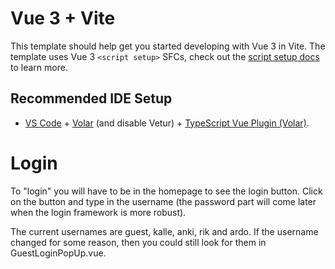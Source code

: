 # Vue 3 + Vite

This template should help get you started developing with Vue 3 in Vite. The template uses Vue 3 `<script setup>` SFCs, check out the [script setup docs](https://v3.vuejs.org/api/sfc-script-setup.html#sfc-script-setup) to learn more.

## Recommended IDE Setup

- [VS Code](https://code.visualstudio.com/) + [Volar](https://marketplace.visualstudio.com/items?itemName=Vue.volar) (and disable Vetur) + [TypeScript Vue Plugin (Volar)](https://marketplace.visualstudio.com/items?itemName=Vue.vscode-typescript-vue-plugin).

# Login

To "login" you will have to be in the homepage to see the login button. Click on the button and type in the username (the password part will come later when the login framework is more robust).

The current usernames are guest, kalle, anki, rik and ardo. If the username changed for some reason, then you could still look for them in GuestLoginPopUp.vue.
